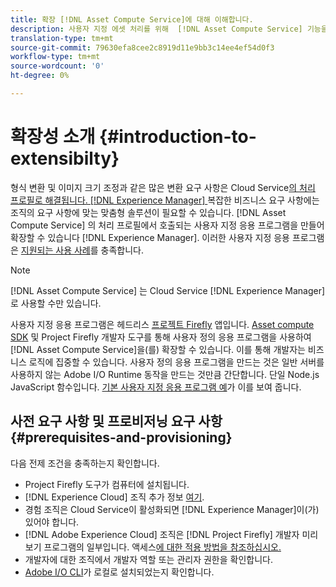 ```yaml
---
title: 확장 [!DNL Asset Compute Service]에 대해 이해합니다.
description: 사용자 지정 에셋 처리를 위해  [!DNL Asset Compute Service] 기능을 확장하는 시기 및 방법입니다.
translation-type: tm+mt
source-git-commit: 79630efa8cee2c8919d11e9bb3c14ee4ef54d0f3
workflow-type: tm+mt
source-wordcount: '0'
ht-degree: 0%

---
```



# 확장성 소개 {#introduction-to-extensibilty}

형식 변환 및 이미지 크기 조정과 같은 많은 변환 요구 사항은 Cloud Service[의 처리 프로필로 해결됩니다. [!DNL Experience Manager]  ](https://experienceleague.adobe.com/docs/experience-manager-cloud-service/assets/asset-microservices-overview.html) 복잡한 비즈니스 요구 사항에는 조직의 요구 사항에 맞는 맞춤형 솔루션이 필요할 수 있습니다. [!DNL Asset Compute Service] 의 처리 프로필에서 호출되는 사용자 지정 응용 프로그램을 만들어 확장할 수 있습니다 [!DNL Experience Manager]. 이러한 사용자 지정 응용 프로그램은 [지원되는 사용 사례](https://experienceleague.adobe.com/docs/experience-manager-cloud-service/assets/manage/asset-microservices-configure-and-use.html)를 충족합니다.

>[!NOTE]
>
>[!DNL Asset Compute Service] 는 Cloud Service [!DNL Experience Manager] 로 사용할 수만 있습니다.

사용자 지정 응용 프로그램은 헤드리스 [프로젝트 Firefly](https://github.com/AdobeDocs/project-firefly) 앱입니다. [Asset compute SDK](https://github.com/adobe/asset-compute-sdk) 및 Project Firefly 개발자 도구를 통해 사용자 정의 응용 프로그램을 사용하여 [!DNL Asset Compute Service]을(를) 확장할 수 있습니다. 이를 통해 개발자는 비즈니스 로직에 집중할 수 있습니다. 사용자 정의 응용 프로그램을 만드는 것은 일반 서버를 사용하지 않는 Adobe I/O Runtime 동작을 만드는 것만큼 간단합니다. 단일 Node.js JavaScript 함수입니다. [기본 사용자 지정 응용 프로그램 예](https://github.com/adobe/asset-compute-example-workers/blob/master/projects/worker-basic/worker-basic.js)가 이를 보여 줍니다.

## 사전 요구 사항 및 프로비저닝 요구 사항 {#prerequisites-and-provisioning}

다음 전제 조건을 충족하는지 확인합니다.

* Project Firefly 도구가 컴퓨터에 설치됩니다.
* [!DNL Experience Cloud] 조직 추가 정보 [여기](https://github.com/AdobeDocs/project-firefly/blob/master/getting_started/setup.md#acquire-access-and-credentials).
* 경험 조직은 Cloud Service이 활성화되면 [!DNL Experience Manager]이(가) 있어야 합니다.
* [!DNL Adobe Experience Cloud] 조직은  [!DNL Project Firefly] 개발자 미리 보기 프로그램의 일부입니다. 액세스[에 대한 적용 방법을 참조하십시오.](https://github.com/AdobeDocs/project-firefly/blob/master/overview/getting_access.md)
* 개발자에 대한 조직에서 개발자 역할 또는 관리자 권한을 확인합니다.
* [Adobe I/O CLI](https://github.com/adobe/aio-cli)가 로컬로 설치되었는지 확인합니다.

<!-- TBD for later:

* What all accesses and licenses are required?
* What all permissions are required to create, debug, and deploy custom applications?
* How do developers get access and provision the required apps?
* What is repository management?
* Anything on security and data transfer?
* What about handling personal or sensitive information?
* Custom application SLA is dependent on SLAs of various services it depends on.
* Document how the devs can get to know the KPIs of their custom applications. The KPIs are dependent on the performance at Adobe's side, amongst other things.
-->
